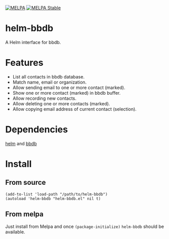 [![MELPA](http://melpa.milkbox.net/packages/helm-bbdb-badge.svg)](http://melpa.milkbox.net/#/helm-bbdb)
[![MELPA Stable](https://stable.melpa.org/packages/helm-bbdb-badge.svg)](https://stable.melpa.org/#/helm-bbdb)

# helm-bbdb

A Helm interface for bbdb.

# Features

* List all contacts in bbdb database.
* Match name, email or organization.
* Allow sending email to one or more contact (marked).
* Show one or more contact (marked) in bbdb buffer.
* Allow recording new contacts.
* Allow deleting one or more contacts (marked).
* Allow copying email address of current contact (selection).

# Dependencies

[helm](https://github.com/emacs-helm/helm) and [bbdb](http://melpa.milkbox.net/#/bbdb)

# Install

## From source

```elisp
(add-to-list 'load-path "/path/to/helm-bbdb")
(autoload 'helm-bbdb "helm-bbdb.el" nil t)
```

## From melpa

Just install from Melpa and once `(package-initialize)` `helm-bbdb` should be available.
